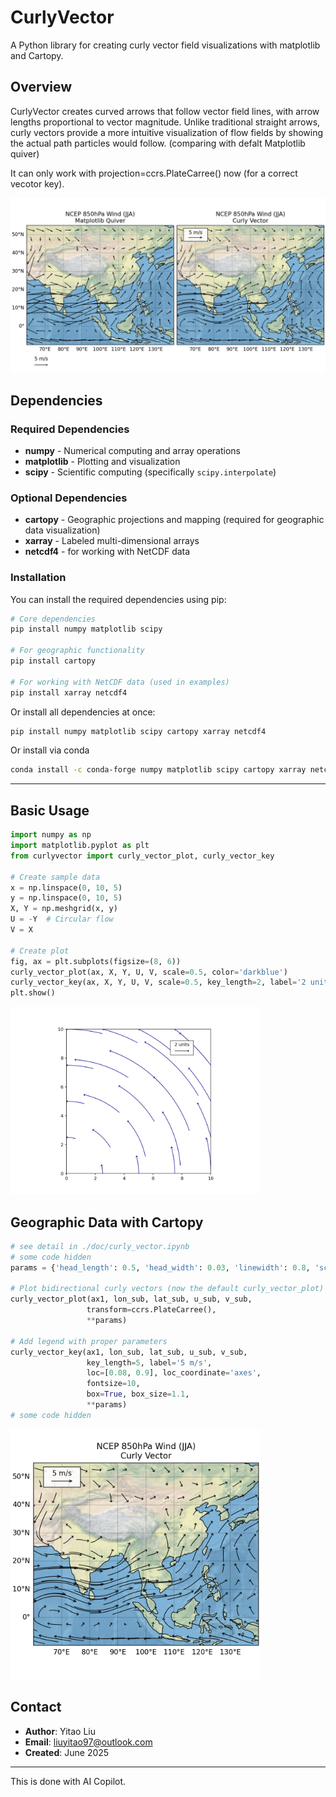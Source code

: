 # CurlyVector

A Python library for creating curly vector field visualizations with matplotlib and Cartopy.

## Overview

CurlyVector creates curved arrows that follow vector field lines, with arrow lengths proportional to vector magnitude. Unlike traditional straight arrows, curly vectors provide a more intuitive visualization of flow fields by showing the actual path particles would follow. (comparing with defalt Matplotlib quiver)

It can only work with projection=ccrs.PlateCarree() now (for a correct vecotor key).

![Geo Curly Vector Example](./doc/quiver_NCEP_850hPa_JJA_compare.png)

## Dependencies

### Required Dependencies
- **numpy** - Numerical computing and array operations
- **matplotlib** - Plotting and visualization
- **scipy** - Scientific computing (specifically `scipy.interpolate`)

### Optional Dependencies
- **cartopy** - Geographic projections and mapping (required for geographic data visualization)
- **xarray** - Labeled multi-dimensional arrays 
- **netcdf4** - for working with NetCDF data

### Installation

You can install the required dependencies using pip:

```bash
# Core dependencies
pip install numpy matplotlib scipy

# For geographic functionality
pip install cartopy

# For working with NetCDF data (used in examples)
pip install xarray netcdf4
```

Or install all dependencies at once:
```bash
pip install numpy matplotlib scipy cartopy xarray netcdf4
```

Or install via conda
```bash
conda install -c conda-forge numpy matplotlib scipy cartopy xarray netcdf4
```

---

## Basic Usage

```python
import numpy as np
import matplotlib.pyplot as plt
from curlyvector import curly_vector_plot, curly_vector_key

# Create sample data
x = np.linspace(0, 10, 5)
y = np.linspace(0, 10, 5)
X, Y = np.meshgrid(x, y)
U = -Y  # Circular flow
V = X

# Create plot
fig, ax = plt.subplots(figsize=(8, 6))
curly_vector_plot(ax, X, Y, U, V, scale=0.5, color='darkblue')
curly_vector_key(ax, X, Y, U, V, scale=0.5, key_length=2, label='2 units')
plt.show()
```


<img src="./doc/curly_vector_example.png" alt="Curly Vector Example" width="400"/>


## Geographic Data with Cartopy

```Python
# see detail in ./doc/curly_vector.ipynb
# some code hidden
params = {'head_length': 0.5, 'head_width': 0.03, 'linewidth': 0.8, 'scale': 1.5, 'color': 'k'}

# Plot bidirectional curly vectors (now the default curly_vector_plot)
curly_vector_plot(ax1, lon_sub, lat_sub, u_sub, v_sub, 
                 transform=ccrs.PlateCarree(), 
                 **params)

# Add legend with proper parameters
curly_vector_key(ax1, lon_sub, lat_sub, u_sub, v_sub, 
                 key_length=5, label='5 m/s', 
                 loc=[0.08, 0.9], loc_coordinate='axes', 
                 fontsize=10, 
                 box=True, box_size=1.1, 
                 **params)
# some code hidden
```
<img src="./doc/quiver_NCEP_850hPa_JJA_1fig.png" alt="Geo Curly Vector Example" width="400"/>

## Contact

- **Author**: Yitao Liu
- **Email**: liuyitao97@outlook.com
- **Created**: June 2025

---

This is done with AI Copilot.

